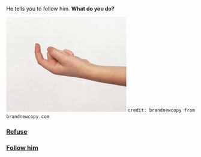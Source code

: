 He tells you to follow him. **What do you do?**

![follow](../images/lit/follow.jpg)
`credit: brandnewcopy from brandnewcopy.com`

### [Refuse](spell.md)  
### [Follow him](colosseum.md)
